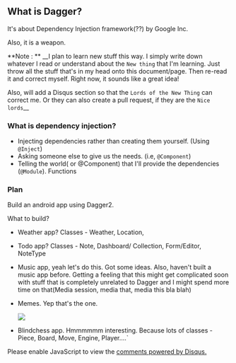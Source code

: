 ## What is Dagger?

It's about Dependency Injection framework(??) by Google Inc.

Also, it is a weapon.

**Note : ** 
__I plan to learn new stuff this way. I simply write down whatever I read or understand about the `New thing` that I'm learning. Just throw all the stuff that's in my head onto this document/page. Then re-read it and correct myself. 
Right now, it sounds like a great idea!

Also, will add a Disqus section so that the `Lords of the New Thing` can correct me. Or they can also create a pull request, if they are the `Nice lords`__

### What is dependency injection?

- Injecting dependencies rather than creating them yourself. (Using `@Inject`)
- Asking someone else to give us the needs. (i.e, `@Component`)
- Telling the world( or @Component) that I'll provide the dependencies (`@Module`). Functions

### Plan

Build an android app using Dagger2.

What to build?

- Weather app? Classes - Weather, Location, 
- Todo app? Classes - Note, Dashboard/ Collection, Form/Editor, NoteType
- Music app, yeah let's do this. Got some ideas. Also, haven't built a music app before. Getting a feeling that this might get complicated soon with stuff that is completely unrelated to Dagger and I might spend more time on that(Media session, media that, media this bla blah)
- Memes. Yep that's the one. 
      
    ![](https://media.giphy.com/media/RrVzUOXldFe8M/giphy.gif)
    
- Blindchess app. Hmmmmmm interesting. Because lots of classes - Piece, Board, Move, Engine, Player....`




<!-- Disqus stuff-->

<div id="disqus_thread"></div>
<script>

var disqus_config = function () {
this.page.url = PAGE_URL;  // Replace PAGE_URL with your page's canonical URL variable
this.page.identifier = PAGE_IDENTIFIER; // Replace PAGE_IDENTIFIER with your page's unique identifier variable
};
*/
(function() { // DON'T EDIT BELOW THIS LINE
var d = document, s = d.createElement('script');
s.src = 'https://https-protino-github-io-daggerground.disqus.com/embed.js';
s.setAttribute('data-timestamp', +new Date());
(d.head || d.body).appendChild(s);
})();
</script>
<noscript>Please enable JavaScript to view the <a href="https://disqus.com/?ref_noscript">comments powered by Disqus.</a></noscript>
                            